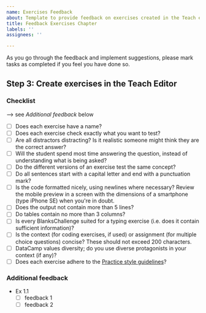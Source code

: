 ```yaml
---
name: Exercises Feedback
about: Template to provide feedback on exercises created in the Teach editor.
title: Feedback Exercises Chapter
labels: ''
assignees: ''

---
```


As you go through the feedback and implement suggestions, please mark tasks as completed if you feel you have done so.

## Step 3: Create exercises in the Teach Editor
### Checklist
--> see _Additional feedback_ below
- [ ] Does each exercise have a name?
- [ ] Does each exercise check exactly what you want to test?
- [ ] Are all distractors distracting? Is it realistic someone might think they are the correct answer?
- [ ] Will the student spend most time answering the question, instead of understanding what is being asked?
- [ ] Do the different versions of an exercise test the same concept?
- [ ] Do all sentences start with a capital letter and end with a punctuation mark?
- [ ] Is the code formatted nicely, using newlines where necessary? Review the mobile preview in a screen with the dimensions of a smartphone (type iPhone SE) when you're in doubt.
- [ ] Does the output not contain more than 5 lines?
- [ ] Do tables contain no more than 3 columns?
- [ ] Is every BlanksChallenge suited for a typing exercise (i.e. does it contain sufficient information)?
- [ ] Is the context (for coding exercises, if used) or assignment (for multiple choice questions) concise? These should not exceed 200 characters.
- [ ] DataCamp values diversity; do you use diverse protagonists in your context (if any)? 
- [ ] Does each exercise adhere to the [Practice style guidelines](https://instructor-support.datacamp.com/daily-practice/guidelines/practice-style-guidelines)?

### Additional feedback
- Ex 1.1
   - [ ] feedback 1
   - [ ] feedback 2
